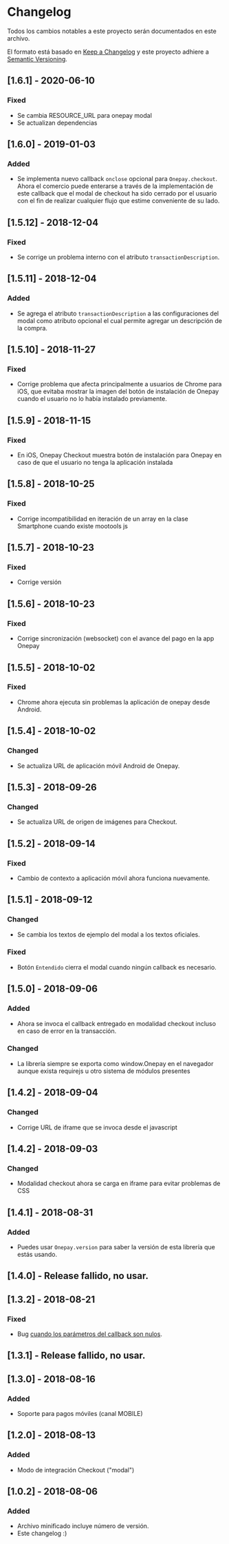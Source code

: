 # Changelog
Todos los cambios notables a este proyecto serán documentados en este archivo.

El formato está basado en [Keep a Changelog](http://keepachangelog.com/en/1.0.0/)
y este proyecto adhiere a [Semantic Versioning](http://semver.org/spec/v2.0.0.html).

## [1.6.1] - 2020-06-10
### Fixed
- Se cambia RESOURCE_URL para onepay modal
- Se actualizan dependencias

## [1.6.0] - 2019-01-03
### Added
- Se implementa nuevo callback `onclose` opcional para `Onepay.checkout`. Ahora el comercio puede enterarse a través de la implementación de este callback que el modal de checkout ha sido cerrado por el usuario con el fin de realizar cualquier flujo que estime conveniente de su lado.

## [1.5.12] - 2018-12-04
### Fixed
- Se corrige un problema interno con el atributo `transactionDescription`.

## [1.5.11] - 2018-12-04
### Added
- Se agrega el atributo `transactionDescription` a las configuraciones del modal como atributo opcional el cual permite agregar un descripción de la compra.

## [1.5.10] - 2018-11-27
### Fixed
- Corrige problema que afecta principalmente a usuarios de Chrome para iOS, que evitaba mostrar la imagen del botón de instalación de Onepay cuando el usuario no lo había instalado previamente.

## [1.5.9] - 2018-11-15
### Fixed
- En iOS, Onepay Checkout muestra botón de instalación para Onepay en caso de que el usuario no tenga la aplicación instalada

## [1.5.8] - 2018-10-25
### Fixed
- Corrige incompatibilidad en iteración de un array en la clase Smartphone cuando existe mootools js

## [1.5.7] - 2018-10-23
### Fixed
- Corrige versión

## [1.5.6] - 2018-10-23
### Fixed
- Corrige sincronización (websocket) con el avance del pago en la app Onepay

## [1.5.5] - 2018-10-02
### Fixed
- Chrome ahora ejecuta sin problemas la aplicación de onepay desde Android.

## [1.5.4] - 2018-10-02
### Changed
- Se actualiza URL de aplicación móvil Android de Onepay.

## [1.5.3] - 2018-09-26
### Changed
- Se actualiza URL de origen de imágenes para Checkout.

## [1.5.2] - 2018-09-14
### Fixed
- Cambio de contexto a aplicación móvil ahora funciona nuevamente.

## [1.5.1] - 2018-09-12
### Changed
- Se cambia los textos de ejemplo del modal a los textos oficiales.

### Fixed
- Botón `Entendido` cierra el modal cuando ningún callback es necesario.

## [1.5.0] - 2018-09-06
### Added
- Ahora se invoca el callback entregado en modalidad checkout incluso en caso de error
en la transacción.
 
### Changed
- La librería siempre se exporta como window.Onepay en el navegador aunque exista requirejs u otro sistema de módulos 
presentes

## [1.4.2] - 2018-09-04
### Changed
- Corrige URL de iframe que se invoca desde el javascript

## [1.4.2] - 2018-09-03
### Changed
- Modalidad checkout ahora se carga en iframe para evitar problemas de CSS

## [1.4.1] - 2018-08-31
### Added
- Puedes usar `Onepay.version` para saber la versión de esta librería que estás usando.

## [1.4.0] - Release fallido, no usar.

## [1.3.2] - 2018-08-21
### Fixed
- Bug [cuando los parámetros del callback son nulos](https://github.com/TransbankDevelopers/transbank-sdk-js-onepay/pull/23). 

## [1.3.1] - Release fallido, no usar.

## [1.3.0] - 2018-08-16
### Added
- Soporte para pagos móviles (canal MOBILE)

## [1.2.0] - 2018-08-13
### Added
- Modo de integración Checkout ("modal")

## [1.0.2] - 2018-08-06
### Added
- Archivo minificado incluye número de versión.
- Este changelog :)


